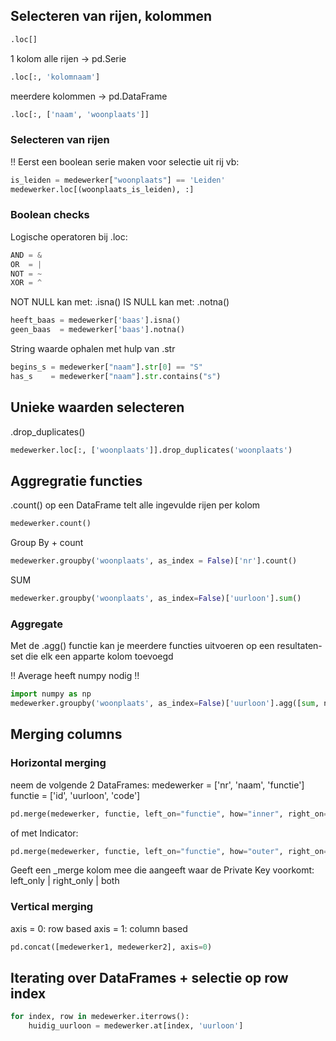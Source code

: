 ## Selecteren van rijen, kolommen
```python
.loc[]
```

1 kolom alle rijen -> pd.Serie
```python
.loc[:, 'kolomnaam']
```

meerdere kolommen -> pd.DataFrame
```python
.loc[:, ['naam', 'woonplaats']]
```

### Selecteren van rijen
!! Eerst een boolean serie maken voor selectie uit rij
vb:
```python
is_leiden = medewerker["woonplaats"] == 'Leiden'
medewerker.loc[(woonplaats_is_leiden), :]
```


### Boolean checks
Logische operatoren bij .loc:
```python
AND = &
OR  = |
NOT = ~
XOR = ^
```

NOT NULL kan met: .isna()
IS NULL kan met:  .notna()
```python
heeft_baas = medewerker['baas'].isna()
geen_baas  = medewerker['baas'].notna()
```

String waarde ophalen met hulp van .str
```python
begins_s = medewerker["naam"].str[0] == "S"
has_s    = medewerker["naam"].str.contains("s")
```

## Unieke waarden selecteren
.drop_duplicates()

```python
medewerker.loc[:, ['woonplaats']].drop_duplicates('woonplaats')
```


## Aggregratie functies
.count() op een DataFrame telt alle ingevulde rijen per kolom
```python
medewerker.count()
```

Group By + count
```python
medewerker.groupby('woonplaats', as_index = False)['nr'].count()
```

SUM
```python
medewerker.groupby('woonplaats', as_index=False)['uurloon'].sum()
```

### Aggregate
Met de .agg() functie kan je meerdere functies uitvoeren op een resultaten-set die elk een apparte kolom toevoegd

!! Average heeft numpy nodig !!
```python
import numpy as np
medewerker.groupby('woonplaats', as_index=False)['uurloon'].agg([sum, np.mean])
```

## Merging columns
### Horizontal merging
neem de volgende 2 DataFrames:
medewerker = ['nr', 'naam', 'functie']
functie    = ['id', 'uurloon', 'code']
```python
pd.merge(medewerker, functie, left_on="functie", how="inner", right_on="code")
```

of met Indicator:
```python
pd.merge(medewerker, functie, left_on="functie", how="outer", right_on="code", indicator=True)
```
Geeft een _merge kolom mee die aangeeft waar de Private Key voorkomt: left_only | right_only | both

### Vertical merging
axis = 0: row based
axis = 1: column based
```python
pd.concat([medewerker1, medewerker2], axis=0)
```


## Iterating over DataFrames + selectie op row index
```python
for index, row in medewerker.iterrows():
    huidig_uurloon = medewerker.at[index, 'uurloon']
```
